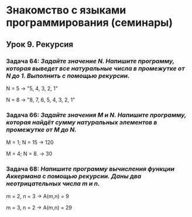 # Знакомство с языками программирования (семинары)
## Урок 9. Рекурсия
### Задача 64: *Задайте значение N. Напишите программу, которая выведет все натуральные числа в промежутке от N до 1. Выполнить с помощью рекурсии.*

N = 5 -> "5, 4, 3, 2, 1"

N = 8 -> "8, 7, 6, 5, 4, 3, 2, 1"

### Задача 66: *Задайте значения M и N. Напишите программу, которая найдёт сумму натуральных элементов в промежутке от M до N.*

M = 1; N = 15 -> 120

M = 4; N = 8. -> 30

### Задача 68: *Напишите программу вычисления функции Аккермана с помощью рекурсии. Даны два неотрицательных числа m и n.*

m = 2, n = 3 -> A(m,n) = 9

m = 3, n = 2 -> A(m,n) = 29
